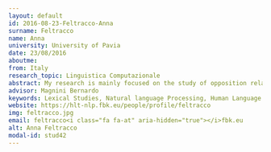 ```yaml
---
layout: default 
id: 2016-08-23-Feltracco-Anna
surname: Feltracco
name: Anna
university: University of Pavia
date: 23/08/2016
aboutme: 
from: Italy
research_topic: Linguistica Computazionale
abstract: My research is mainly focused on the study of opposition relations at lexical level as a source of contradiction at textual level. Detecting oppositions, both among words and among portions of text, is a fundamental requirement for text analysis. Indeed, textual opposition plays a crucial role in applications such as machine translation, discourse understanding, and information retrieval. In the first year, I have mainly focused the research on the study of opposition relation among verbs. I have studied opposition relation taking in consideration that i) opposition relation is among senses of verbs, and ii) there exist different types of opposition relation with different characteristics. The future steps of my research project aims at studying cases in which an opposition relation between two verbs lead to a contradiction among pairs of sentences. The study of contradiction also requires the analysis of the conditions in which this relation occurs, both at sentence and at text level. In fact, the presence of a lexical opposition alone is not a sufficient condition for contradiction to exist&#58; the opposite items need to be referred to the same entity/event. Consequently, for a complete study on contradiction, also co-reference need to be study from both a theoretical /linguistic and a computational point of view.
advisor: Magnini Bernardo
keywords: Lexical Studies, Natural language Processing, Human Language Technology
website: https://hlt-nlp.fbk.eu/people/profile/feltracco
img: feltracco.jpg
email: feltracco<i class="fa fa-at" aria-hidden="true"></i>fbk.eu
alt: Anna Feltracco
modal-id: stud42
---
```

